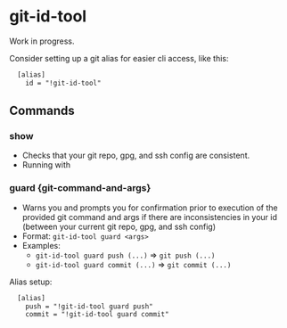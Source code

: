 # git-id-tool

Work in progress.

Consider setting up a git alias for easier cli access, like this:

```txt
  [alias]
    id = "!git-id-tool"
```

## Commands

### show

- Checks that your git repo, gpg, and ssh config are consistent.
- Running with 

### guard {git-command-and-args}

- Warns you and prompts you for confirmation prior to execution of the provided git command and args if there are inconsistencies in your id (between your current git repo, gpg, and ssh config)
- Format: `git-id-tool guard <args>`
- Examples:
  - `git-id-tool guard push (...)` => `git push (...)`
  - `git-id-tool guard commit (...)` => `git commit (...)`

Alias setup:

```txt
  [alias]
    push = "!git-id-tool guard push"
    commit = "!git-id-tool guard commit"
```
